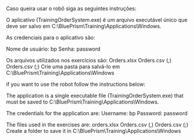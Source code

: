 



Caso queira usar o robô siga as seguintes instruções:

O aplicativo (TrainingOrderSystem.exe) é um arquivo executável único  que deve ser salvo em C:\BluePrism\Training\Applications\Windows.

As credenciais para o aplicativo são:

Nome de usuário: bp
Senha: password

Os arquivos utilizados nos exercícios são:
Orders.xlsx
Orders.csv (,)
Orders.csv (;)
Crie uma pasta para salvá-lo em C:\BluePrism\Training\Applications\Windows


if you want to use the robot follow the instructions below:

The application is a single executable file (TrainingOrderSystem.exe) that must be saved to C:\BluePrism\Training\Applications\Windows.

The credentials for the application are:
Username: bp
Password: password

The files used in the exercises are:
orders.xlsx
Orders.csv (,)
Orders.csv (;)
Create a folder to save it in C:\BluePrism\Training\Applications\Windows



